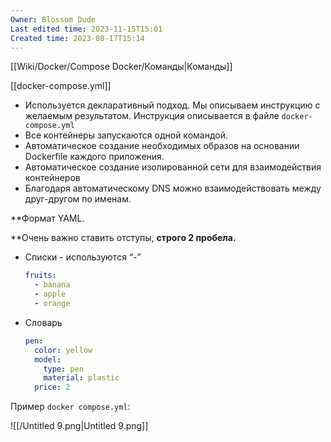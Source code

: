 ```yaml
---
Owner: Blossom Dude
Last edited time: 2023-11-15T15:01
Created time: 2023-08-17T15:14
---
```

  

[[Wiki/Docker/Compose Docker/Команды|Команды]]

[[docker-compose.yml]]

- Используется декларативный подход. Мы описываем инструкцию с желаемым результатом. Инструкция описывается в файле `docker-compose.yml`
- Все контейнеры запускаются одной командой.
- Автоматическое создание необходимых образов на основании Dockerfile каждого приложения.
- Автоматическое создание изолированной сети для взаимодействия контейнеров
- Благодаря автоматическому DNS можно взаимодействовать между друг-другом по именам.

  

**Формат YAML.  
  
**Очень важно ставить отступы, **строго 2 пробела.**

- Списки - используются “-”
    
    ```YAML
    fruits:
      - banana
      - apple
      - orange
    ```
    
- Словарь 
    
    ```YAML
    pen:
      color: yellow
      model:
        type: pen
        material: plastic
      price: 2
    ```
    
      
    

Пример `docker compose.yml`:

![[/Untitled 9.png|Untitled 9.png]]